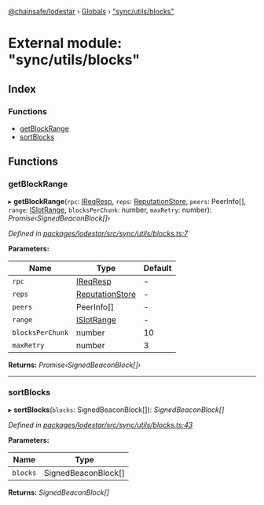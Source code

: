 [@chainsafe/lodestar](../README.md) › [Globals](../globals.md) › ["sync/utils/blocks"](_sync_utils_blocks_.md)

# External module: "sync/utils/blocks"

## Index

### Functions

* [getBlockRange](_sync_utils_blocks_.md#getblockrange)
* [sortBlocks](_sync_utils_blocks_.md#sortblocks)

## Functions

###  getBlockRange

▸ **getBlockRange**(`rpc`: [IReqResp](../interfaces/_network_interface_.ireqresp.md), `reps`: [ReputationStore](../classes/_sync_ireputation_.reputationstore.md), `peers`: PeerInfo[], `range`: [ISlotRange](../interfaces/_sync_utils_sync_.islotrange.md), `blocksPerChunk`: number, `maxRetry`: number): *Promise‹SignedBeaconBlock[]›*

*Defined in [packages/lodestar/src/sync/utils/blocks.ts:7](https://github.com/ChainSafe/lodestar/blob/c806550/packages/lodestar/src/sync/utils/blocks.ts#L7)*

**Parameters:**

Name | Type | Default |
------ | ------ | ------ |
`rpc` | [IReqResp](../interfaces/_network_interface_.ireqresp.md) | - |
`reps` | [ReputationStore](../classes/_sync_ireputation_.reputationstore.md) | - |
`peers` | PeerInfo[] | - |
`range` | [ISlotRange](../interfaces/_sync_utils_sync_.islotrange.md) | - |
`blocksPerChunk` | number | 10 |
`maxRetry` | number | 3 |

**Returns:** *Promise‹SignedBeaconBlock[]›*

___

###  sortBlocks

▸ **sortBlocks**(`blocks`: SignedBeaconBlock[]): *SignedBeaconBlock[]*

*Defined in [packages/lodestar/src/sync/utils/blocks.ts:43](https://github.com/ChainSafe/lodestar/blob/c806550/packages/lodestar/src/sync/utils/blocks.ts#L43)*

**Parameters:**

Name | Type |
------ | ------ |
`blocks` | SignedBeaconBlock[] |

**Returns:** *SignedBeaconBlock[]*
